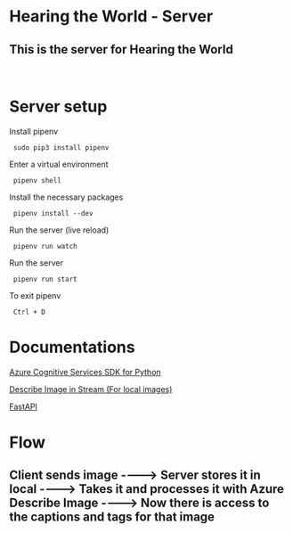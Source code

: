 # Hearing the World - Server

## This is the server for Hearing the World
</br>

# Server setup

Install pipenv

     sudo pip3 install pipenv

Enter a virtual environment

     pipenv shell
 
Install the necessary packages
     
     pipenv install --dev

Run the server (live reload)

     pipenv run watch

Run the server 

     pipenv run start

To exit pipenv

     Ctrl + D

# Documentations

[Azure Cognitive Services SDK for Python](https://learn.microsoft.com/en-us/python/api/overview/azure/cognitiveservices-vision-computervision-readme?view=azure-python)

[Describe Image in Stream (For local images)](https://learn.microsoft.com/en-us/python/api/azure-cognitiveservices-vision-computervision/azure.cognitiveservices.vision.computervision.operations.computervisionclientoperationsmixin?view=azure-python#azure-cognitiveservices-vision-computervision-operations-computervisionclientoperationsmixin-describe-image-in-stream)

[FastAPI](https://fastapi.tiangolo.com/)

# Flow

## Client sends image ----> Server stores it in local ----> Takes it and processes it with Azure Describe Image ----> Now there is access to the captions and tags for that image 
